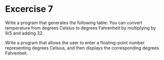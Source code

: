 # Excercise 7
Write a program that generates the following table:
You can convert temperature from degrees Celsius to degrees Fahrenheit by multiplying by 9/5 and adding 32.

Write a program that allows the user to enter a floating-point number representing degrees Celsius, and then displays the corresponding degrees Fahrenheit.